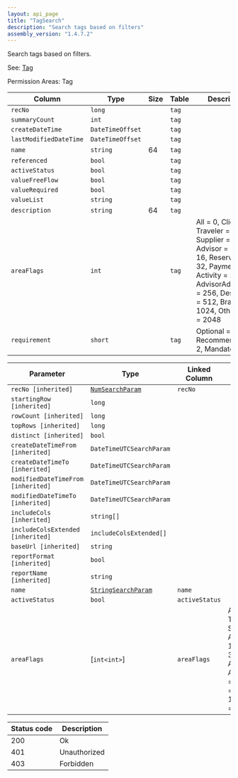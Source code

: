 ```yaml
---
layout: api_page
title: "TagSearch"
description: "Search tags based on filters"
assembly_version: "1.4.7.2"
---
```


Search tags based on filters.

See: [Tag](Tag.html)

Permission Areas: Tag

| Column | Type | Size | Table | Description |
| ------ | ---- | ---- | ----- | ----------- |
| `recNo` | `long` |  | `tag` | 
| `summaryCount` | `int` |  | `tag` | 
| `createDateTime` | `DateTimeOffset` |  | `tag` | 
| `lastModifiedDateTime` | `DateTimeOffset` |  | `tag` | 
| `name` | `string` | 64 | `tag` | 
| `referenced` | `bool` |  | `tag` | 
| `activeStatus` | `bool` |  | `tag` | 
| `valueFreeFlow` | `bool` |  | `tag` | 
| `valueRequired` | `bool` |  | `tag` | 
| `valueList` | `string` |  | `tag` | 
| `description` | `string` | 64 | `tag` | 
| `areaFlags` | `int` |  | `tag` | All = 0, Client = 1, Traveler = 2, Supplier = 4, Advisor = 8, Trip = 16, Reservation = 32, Payment = 64, Activity = 128, AdvisorAdjustment = 256, Destination = 512, Branch = 1024, OtherProfile = 2048
| `requirement` | `short` |  | `tag` | Optional = 1, Recommended = 2, Mandatory = 3

| Parameter | Type | Linked Column | Description |
| --------- | ---- | ------------- | ----------- |
| `recNo [inherited]` | [`NumSearchParam`](NumSearchParam) | `recNo` | 
| `startingRow [inherited]` | `long` |  | 
| `rowCount [inherited]` | `long` |  | 
| `topRows [inherited]` | `long` |  | 
| `distinct [inherited]` | `bool` |  | 
| `createDateTimeFrom [inherited]` | `DateTimeUTCSearchParam` |  | 
| `createDateTimeTo [inherited]` | `DateTimeUTCSearchParam` |  | 
| `modifiedDateTimeFrom [inherited]` | `DateTimeUTCSearchParam` |  | 
| `modifiedDateTimeTo [inherited]` | `DateTimeUTCSearchParam` |  | 
| `includeCols [inherited]` | `string[]` |  | 
| `includeColsExtended [inherited]` | `includeColsExtended[]` |  | 
| `baseUrl [inherited]` | `string` |  | 
| `reportFormat [inherited]` | `bool` |  | 
| `reportName [inherited]` | `string` |  | 
| `name` | [`StringSearchParam`](StringSearchParam) | `name` | 
| `activeStatus` | `bool` | `activeStatus` | 
| `areaFlags` | [`int<int>`] | `areaFlags` | All = 0, Client = 1, Traveler = 2, Supplier = 4, Advisor = 8, Trip = 16, Reservation = 32, Payment = 64, Activity = 128, AdvisorAdjustment = 256, Destination = 512, Branch = 1024, OtherProfile = 2048

| Status code | Description |
| ----------- | ----------- |
| 200 | Ok |
| 401 | Unauthorized |
| 403 | Forbidden |


